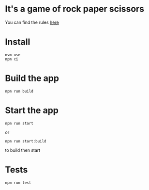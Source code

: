 # It's a game of rock paper scissors

You can find the rules [here](https://en.wikipedia.org/wiki/Rock_paper_scissors)

# Install

```
nvm use
npm ci
```

# Build the app

```
npm run build
```

# Start the app

```
npm run start
```
or 
```
npm run start:build
```
to build then start

# Tests

```
npm run test
```